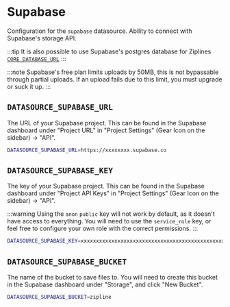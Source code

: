 # Supabase

Configuration for the `supabase` datasource. Ability to connect with Supabase's storage API.

:::tip
It is also possible to use Supabase's postgres database for Ziplines [`CORE_DATABASE_URL`](/docs/config/core#core_database_url)
:::

:::note
Supabase's free plan limits uploads by 50MB, this is not bypassable through partial uploads. If an upload fails due to this limit, you must upgrade or suck it up.
:::

## `DATASOURCE_SUPABASE_URL`

The URL of your Supabase project. This can be found in the Supabase dashboard under "Project URL" in "Project Settings" (Gear Icon on the sidebar) -> "API".

```bash
DATASOURCE_SUPABASE_URL=https://xxxxxxxx.supabase.co
```

## `DATASOURCE_SUPABASE_KEY`

The key of your Supabase project. This can be found in the Supabase dashboard under "Project API Keys" in "Project Settings" (Gear Icon on the sidebar) -> "API".

:::warning
Using the `anon` `public` key will not work by default, as it doesn't have access to everything. You will need to use the `service_role` key, or feel free to configure your own role with the correct permissions.
:::

```bash
DATASOURCE_SUPABASE_KEY=xxxxxxxxxxxxxxxxxxxxxxxxxxxxxxxxxxxxxxxxxxxxxxxxxxxxxxxxxxxxxxxx
```

## `DATASOURCE_SUPABASE_BUCKET`

The name of the bucket to save files to. You will need to create this bucket in the Supabase dashboard under "Storage", and click "New Bucket".

```bash
DATASOURCE_SUPABASE_BUCKET=zipline
```
